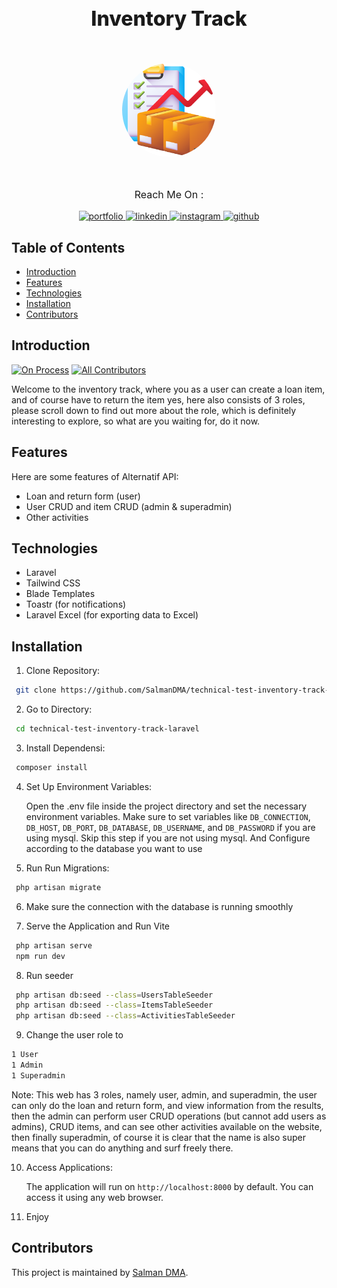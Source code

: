 <h1 align="center" style="font-size: 32px; font-weight: 800;"> Inventory Track </h1> <br>
<p align="center">
  <a href="https://github.com/SalmanDMA/technical-test-inventory-track-laravel">
    <img alt="GitPoint" title="GitPoint" src="public/images/logo.png" style="width: 150px; border-radius: 50%;">
  </a>
</p> <br>

 <p align='center' style="font-size: 16px; font-weight: 400;"> Reach Me On :</p>
 
  <p align='center'>
  <a href="https://bit.ly/my-portofolio-salmandma">
    <img src="https://img.shields.io/badge/my_portfolio-000?style=for-the-badge&logo=ko-fi&logoColor=white" alt="portfolio">
  </a>
  <a href="https://www.linkedin.com/in/salmandma/">
    <img src="https://img.shields.io/badge/linkedin-0A66C2?style=for-the-badge&logo=linkedin&logoColor=white" alt="linkedin">
  </a>
  <a href="https://www.instagram.com/_slmndma_">
    <img src="https://img.shields.io/badge/instagram-E4405F?style=for-the-badge&logo=instagram&logoColor=white" alt="instagram">
  </a>
  <a href="https://github.com/SalmanDMA">
    <img src="https://img.shields.io/badge/github-181717?style=for-the-badge&logo=github&logoColor=white" alt="github">
  </a>
</p>

<!-- START doctoc generated TOC please keep comment here to allow auto update -->
<!-- DON'T EDIT THIS SECTION, INSTEAD RE-RUN doctoc TO UPDATE -->

## Table of Contents

-   [Introduction](#introduction)
-   [Features](#features)
-   [Technologies](#technologies)
-   [Installation](#installation)
-   [Contributors](#contributors)

<!-- END doctoc generated TOC please keep comment here to allow auto update -->

## Introduction

[![On Process](https://img.shields.io/badge/build-on_process-blue)](https://github.com/SalmanDMA/alternatif-blog-api)
[![All Contributors](https://img.shields.io/badge/all_contributors-1-orange.svg?style=flat-square)](#contributors-)

Welcome to the inventory track, where you as a user can create a loan item, and of course have to return the item yes, here also consists of 3 roles, please scroll down to find out more about the role, which is definitely interesting to explore, so what are you waiting for, do it now.

## Features

Here are some features of Alternatif API:

-   Loan and return form (user)
-   User CRUD and item CRUD (admin & superadmin)
-   Other activities

## Technologies

-   Laravel
-   Tailwind CSS
-   Blade Templates
-   Toastr (for notifications)
-   Laravel Excel (for exporting data to Excel)

## Installation

1. Clone Repository:

```bash
 git clone https://github.com/SalmanDMA/technical-test-inventory-track-laravel.git
```

2. Go to Directory:

```bash
 cd technical-test-inventory-track-laravel
```

3. Install Dependensi:

```bash
 composer install
```

4. Set Up Environment Variables:

    Open the .env file inside the project directory and set the necessary environment variables. Make sure to set variables like `DB_CONNECTION`, `DB_HOST`, `DB_PORT`, `DB_DATABASE`, `DB_USERNAME`, and `DB_PASSWORD` if you are using mysql. Skip this step if you are not using mysql. And Configure according to the database you want to use

5. Run Run Migrations:

```bash
 php artisan migrate
```

6. Make sure the connection with the database is running smoothly

7. Serve the Application and Run Vite

```bash
 php artisan serve
 npm run dev
```

8. Run seeder

```bash
 php artisan db:seed --class=UsersTableSeeder
 php artisan db:seed --class=ItemsTableSeeder
 php artisan db:seed --class=ActivitiesTableSeeder
```

9. Change the user role to

```bash
1 User
1 Admin
1 Superadmin
```

Note: This web has 3 roles, namely user, admin, and superadmin, the user can only do the loan and return form, and view information from the results, then the admin can perform user CRUD operations (but cannot add users as admins), CRUD items, and can see other activities available on the website, then finally superadmin, of course it is clear that the name is also super means that you can do anything and surf freely there.

10. Access Applications:

    The application will run on `http://localhost:8000` by default. You can access it using any web browser.

11. Enjoy

## Contributors

This project is maintained by [Salman DMA](https://github.com/SALMANDMA).
